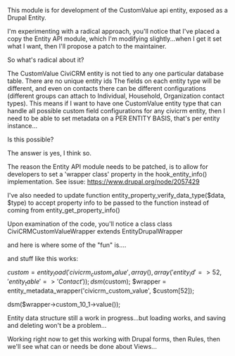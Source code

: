 This module is for development of the CustomValue api entity, exposed as a Drupal Entity. 

I'm experimenting with a radical approach, you'll notice that I've placed a copy the Entity API module, which I'm modifying slightly...when I get it set what I want, then I'll propose a patch to the maintainer. 

So what's radical about it?

The CustomValue CiviCRM entity is not tied to any one particular database table.
There are no unique entity ids
The fields on each entity type will be different, and even on contacts there can be different configurations (different groups can attach to Individual, Household, Organization contact types). 
This means if I want to have one CustomValue entity type that can handle all possible custom field configurations for any civicrm entity, then I need to be able to set metadata on a PER ENTITY BASIS, that's per entity instance...

Is this possible?

The answer is yes, I think so. 

The reason the Entity API module needs to be patched, is to allow for developers to set a 'wrapper class' property in the hook_entity_info() implementation. 
See issue: https://www.drupal.org/node/2057429

I've also needed to update 
function entity_property_verify_data_type($data, $type) to accept property info to be passed to the function instead of coming from entity_get_property_info()

Upon examination of the code, you'll notice a class 
class CiviCRMCustomValueWrapper extends EntityDrupalWrapper

and here is where some of the "fun" is....

and stuff like this works: 

$custom = entity_load('civicrm_custom_value', array(), array('entity_id' => 52, 'entity_table' => 'Contact'));
dsm($custom);
$wrapper = entity_metadata_wrapper('civicrm_custom_value', $custom[52]);

dsm($wrapper->custom_10_1->value());

Entity data structure still a work in progress...but loading works, and saving and deleting won't be a problem...

Working right now to get this working with Drupal forms, then Rules, then we'll see what can or needs be done about Views...

